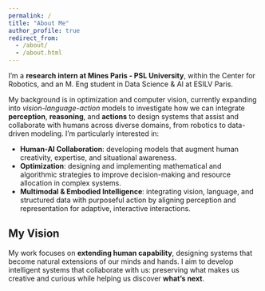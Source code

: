 ```yaml
---
permalink: /
title: "About Me"
author_profile: true
redirect_from: 
  - /about/
  - /about.html
---
```


I’m a **research intern at Mines Paris - PSL University**, within the Center for Robotics, and an M. Eng student in Data Science & AI at ESILV Paris.

My background is in optimization and computer vision, currently expanding into *vision-language-action* models to investigate how we can integrate **perception**, **reasoning**, and **actions** to design systems that assist and collaborate with humans across diverse domains, from robotics to data-driven modeling.
I’m particularly interested in:

- **Human-AI Collaboration**: developing models that augment human creativity, expertise, and situational awareness.
- **Optimization**: designing and implementing mathematical and algorithmic strategies to improve decision-making and resource allocation in complex systems.
- **Multimodal & Embodied Intelligence**: integrating vision, language, and structured data with purposeful action by aligning perception and representation for adaptive, interactive interactions.


My Vision
------
My work focuses on **extending human capability**, designing systems that become natural extensions of our minds and hands.
I aim to develop intelligent systems that collaborate with us: preserving what makes us creative and curious while helping us discover **what’s next**.
